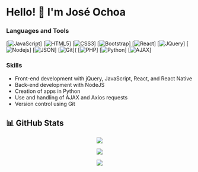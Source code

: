 # Hello! 👋 I'm José Ochoa

### Languages and Tools
[![JavaScript](https://img.shields.io/badge/-JavaScript-black?style=flat&logo=javascript&link=https://github.com/Guada8a)]
[![HTML5](https://img.shields.io/badge/-HTML5-E34F26?style=flat&logo=html5&logoColor=white&link=https://github.com/Guada8a)]
[![CSS3](https://img.shields.io/badge/-CSS3-1572B6?style=flat&logo=css3&link=https://github.com/Guada8a)]
[![Bootstrap](https://img.shields.io/badge/-Bootstrap-563D7C?style=flat&logo=bootstrap&link=https://github.com/Guada8a)]
[![React](https://img.shields.io/badge/-React-black?style=flat&logo=react&link=https://github.com/Guada8a)]
[![JQuery](https://img.shields.io/badge/-JQuery-blue?style=flat&logo=jquery&link=https://github.com/Guada8a)]
[![Nodejs](https://img.shields.io/badge/-Nodejs-green?style=flat&logo=Node.js&link=https://github.com/Guada8a)]
[![JSON](https://img.shields.io/badge/-json-02569B?style=flat&logo=json&link=https://github.com/Guada8a)]
[![Git](https://img.shields.io/badge/-Git-black?style=flat&logo=git&link=https://github.com/Guada8a)](
[![PHP](https://img.shields.io/badge/-PHP-black?style=flat&logo=php&link=https://github.com/Guada8a)]
[![Python](https://img.shields.io/badge/-Python-black?style=flat&logo=python&link=https://github.com/Guada8a)]
[![AJAX](https://img.shields.io/badge/-AJAX-black?style=flat&link=https://github.com/Guada8a)]

### Skills

- Front-end development with jQuery, JavaScript, React, and React Native
- Back-end development with NodeJS
- Creation of apps in Python
- Use and handling of AJAX and Axios requests
- Version control using Git

## 📊 GitHub Stats

<div align="center">

  ![](https://github-readme-streak-stats.herokuapp.com/?user=guada8a&theme=midnight-purple&hide_border=false)

  ![](https://github-readme-stats.vercel.app/api/top-langs/?username=guada8a&theme=midnight-purple&layout=compact&langs_count=10)

  ![](https://github-readme-stats.vercel.app/api?username=guada8a&theme=midnight-purple&show_icons=true)

</div>

<!--
**Guada8a/Guada8a** is a ✨ _special_ ✨ repository because its `README.md` (this file) appears on your GitHub profile.

Here are some ideas to get you started:

- 🔭 I’m currently working on ...
- 🌱 I’m currently learning ...
- 👯 I’m looking to collaborate on ...
- 🤔 I’m looking for help with ...
- 💬 Ask me about ...
- 📫 How to reach me: ...
- 😄 Pronouns: ...
- ⚡ Fun fact: ...
-->
